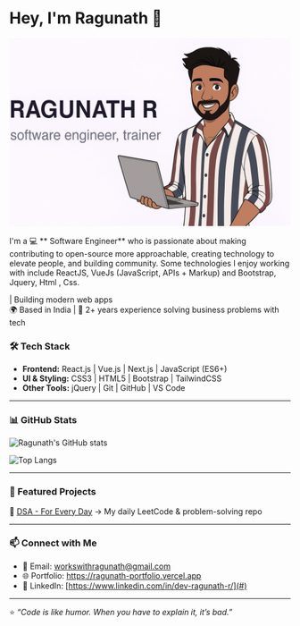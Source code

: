 
# Hey, I'm Ragunath  👋

<!-- Banner Section -->
<p align="center">
  <img src="banner.png" alt="Ragunath R - Software Engineer" />
</p>

I'm a 💻 ** Software Engineer**  who is passionate about making contributing to open-source more approachable, creating technology to elevate people, and building community. Some technologies I enjoy working with include ReactJS, VueJs (JavaScript, APIs + Markup) and Bootstrap, Jquery, Html , Css.

| Building modern web apps  
🌍 Based in India | 🎯 2+ years experience solving business problems with tech  



### 🛠 Tech Stack
- **Frontend:** React.js | Vue.js | Next.js | JavaScript (ES6+)  
- **UI & Styling:** CSS3 | HTML5 | Bootstrap | TailwindCSS  
- **Other Tools:** jQuery | Git | GitHub | VS Code  

---

### 📊 GitHub Stats
![Ragunath's GitHub stats](https://github-readme-stats.vercel.app/api?username=RagunathDev&show_icons=true&theme=radical)  

![Top Langs](https://github-readme-stats.vercel.app/api/top-langs/?username=RagunathDev&layout=compact&theme=radical)  

---

### 🚀 Featured Projects
🔹 [DSA - For Every Day](https://github.com/RagunathDev/DSA) → My daily LeetCode & problem-solving repo  


---

### 📫 Connect with Me
- 📧 Email: workswithragunath@gmail.com  
- 🌐 Portfolio: https://ragunath-portfolio.vercel.app
- 💼 LinkedIn: [https://www.linkedin.com/in/dev-ragunath-r/](#)  

---

⭐️ _“Code is like humor. When you have to explain it, it’s bad.”_  


